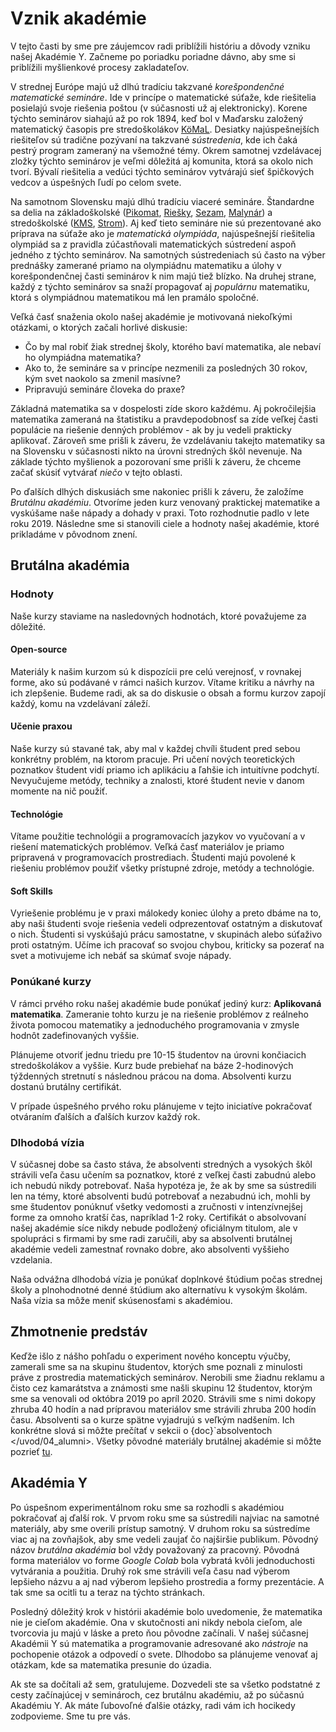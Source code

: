 # Vznik akadémie

V tejto časti by sme pre záujemcov radi priblížili históriu a dôvody vzniku našej Akadémie Y. Začneme po poriadku poriadne dávno, aby sme si priblížili myšlienkové procesy zakladateľov.

V strednej Európe majú už dlhú tradíciu takzvané *korešpondenčné matematické semináre*. Ide v princípe o matematické súťaže, kde riešitelia posielajú svoje riešenia poštou (v súčasnosti už aj elektronicky). Korene týchto seminárov siahajú až po rok 1894, keď bol v Maďarsku založený matematický časopis pre stredoškolákov [KöMaL](https://www.komal.hu/info/bemutatkozas.e.shtml). Desiatky najúspešnejších riešiteľov sú tradične pozývaní na takzvané *sústredenia*, kde ich čaká pestrý program zameraný na všemožné témy. Okrem samotnej vzdelávacej zložky týchto seminárov je veľmi dôležitá aj komunita, ktorá sa okolo nich tvorí. Bývalí riešitelia a vedúci týchto seminárov vytvárajú sieť špičkových vedcov a úspešných ľudí po celom svete.

Na samotnom Slovensku majú dlhú tradíciu viaceré semináre. Štandardne sa delia na základoškolské ([Pikomat](https://www.pikomat.sk/), [Riešky](https://riesky.sk/novinky/), [Sezam](https://www.sezam.sk/), [Malynár](https://malynar.strom.sk/)) a stredoškolské ([KMS](https://kms.sk/), [Strom](https://seminar.strom.sk)). Aj keď tieto semináre nie sú prezentované ako príprava na súťaže ako je *matematická olympiáda*, najúspešnejší riešitelia olympiád sa z pravidla zúčastňovali matematických sústredení aspoň jedného z týchto seminárov. Na samotných sústredeniach sú často na výber prednášky zamerané priamo na olympiádnu matematiku a úlohy v korešpondenčnej časti seminárov k nim majú tiež blízko. Na druhej strane, každý z týchto seminárov sa snaží propagovať aj *populárnu* matematiku, ktorá s olympiádnou matematikou má len pramálo spoločné.

Veľká časť snaženia okolo našej akadémie je motivovaná niekoľkými otázkami, o ktorých začali horlivé diskusie: 
- Čo by mal robiť žiak strednej školy, ktorého baví matematika, ale nebaví ho olympiádna matematika?
- Ako to, že semináre sa v princípe nezmenili za posledných 30 rokov, kým svet naokolo sa zmenil masívne?
- Pripravujú semináre človeka do praxe?

Základná matematika sa v dospelosti zíde skoro každému. Aj pokročilejšia matematika zameraná na štatistiku a pravdepodobnosť sa zíde veľkej časti populácie na riešenie denných problémov - ak by ju vedeli prakticky aplikovať. Zároveň sme prišli k záveru, že vzdelávaniu takejto matematiky sa na Slovensku v súčasnosti nikto na úrovni stredných škôl nevenuje. Na základe týchto myšlienok a pozorovaní sme prišli k záveru, že chceme začať skúsiť vytvárať *niečo* v tejto oblasti.

Po ďalších dlhých diskusiách sme nakoniec prišli k záveru, že založíme *Brutálnu akadémiu*. Otvoríme jeden kurz venovaný praktickej matematike a vyskúšame naše nápady a dohady v praxi. Toto rozhodnutie padlo v lete roku 2019. Následne sme si stanovili ciele a hodnoty našej akadémie, ktoré prikladáme v pôvodnom znení.

## Brutálna akadémia

### Hodnoty

Naše kurzy staviame na nasledovných hodnotách, ktoré považujeme za dôležité.

#### Open-source

Materiály k našim kurzom sú k dispozícii pre celú verejnosť, v rovnakej forme, ako sú podávané v rámci našich kurzov. Vítame kritiku a návrhy na ich zlepšenie. Budeme radi, ak sa do diskusie o obsah a formu kurzov zapojí každý, komu na vzdelávaní záleží.

#### Učenie praxou

Naše kurzy sú stavané tak, aby mal v každej chvíli študent pred sebou konkrétny problém, na ktorom pracuje. Pri učení nových teoretických poznatkov študent vidí priamo ich aplikáciu a ľahšie ich intuitívne podchytí. Nevyučujeme metódy, techniky a znalosti, ktoré študent nevie v danom momente na nič použiť.

#### Technológie

Vítame použitie technológii a programovacích jazykov vo vyučovaní a v riešení matematických problémov. Veľká časť materiálov je priamo pripravená v programovacích prostrediach. Študenti majú povolené k riešeniu problémov použiť všetky prístupné zdroje, metódy a technológie.

#### Soft Skills

Vyriešenie problému je v praxi málokedy koniec úlohy a preto dbáme na to, aby naši študenti svoje riešenia vedeli odprezentovať ostatným a diskutovať o nich. Študenti si vyskúšajú prácu samostatne, v skupinách alebo súťaživo proti ostatným. Učíme ich pracovať so svojou chybou, kriticky sa pozerať na svet a motivujeme ich nebáť sa skúmať svoje nápady.


### Ponúkané kurzy

V rámci prvého roku našej akadémie bude ponúkať jediný kurz: **Aplikovaná matematika**. Zameranie tohto kurzu je na riešenie problémov z reálneho života pomocou matematiky a jednoduchého programovania v zmysle hodnôt zadefinovaných vyššie.

Plánujeme otvoriť jednu triedu pre 10-15 študentov na úrovni končiacich stredoškolákov a vyššie. Kurz bude prebiehať na báze 2-hodinových týždenných stretnutí s následnou prácou na doma. Absolventi kurzu dostanú brutálny certifikát.

V prípade úspešného prvého roku plánujeme v tejto iniciatíve pokračovať otváraním ďalších a ďalších kurzov každý rok.

### Dlhodobá vízia

V súčasnej dobe sa často stáva, že absolventi stredných a vysokých škôl strávili veľa času učením sa poznatkov, ktoré z veľkej časti zabudnú alebo ich nebudú nikdy potrebovať. Naša hypotéza je, že ak by sme sa sústredili len na témy, ktoré absolventi budú potrebovať a nezabudnú ich, mohli by sme študentov ponúknuť všetky vedomosti a zručnosti v intenzívnejšej forme za omnoho kratší čas, napríklad 1-2 roky. Certifikát o absolvovaní našej akadémie síce nikdy nebude podložený oficiálnym titulom, ale v spolupráci s firmami by sme radi zaručili, aby sa absolventi brutálnej akadémie vedeli zamestnať rovnako dobre, ako absolventi vyššieho vzdelania.

Naša odvážna dlhodobá vízia je ponúkať doplnkové štúdium počas strednej školy a plnohodnotné denné štúdium ako alternatívu k vysokým školám. Naša vízia sa môže meniť skúsenosťami s akadémiou.

## Zhmotnenie predstáv

Keďže išlo z nášho pohľadu o experiment nového konceptu výučby, zamerali sme sa na skupinu študentov, ktorých sme poznali z minulosti práve z prostredia matematických seminárov. Nerobili sme žiadnu reklamu a čisto cez kamarátstva a známosti sme našli skupinu 12 študentov, ktorým sme sa venovali od októbra 2019 po apríl 2020. Strávili sme s nimi dokopy zhruba 40 hodín a nad prípravou materiálov sme strávili zhruba 200 hodín času. Absolventi sa o kurze spätne vyjadrujú s veľkým nadšením. Ich konkrétne slová si môžte prečítať v sekcii o {doc}`absolventoch </uvod/04_alumni>. Všetky pôvodné materiály brutálnej akadémie si môžte pozrieť [tu](https://colab.research.google.com/github/cedeerwe/brutalna-akademia/blob/master). 

## Akadémia Y

Po úspešnom experimentálnom roku sme sa rozhodli s akadémiou pokračovať aj ďalší rok. V prvom roku sme sa sústredili najviac na samotné materiály, aby sme overili prístup samotný. V druhom roku sa sústredíme viac aj na zovňajšok, aby sme vedeli zaujať čo najširšie publikum. Pôvodný názov *brutálna akadémia* bol vždy považovaný za pracovný. Pôvodná forma materiálov vo forme *Google Colab* bola vybratá kvôli jednoduchosti vytvárania a použitia. Druhý rok sme strávili veľa času nad výberom lepšieho názvu a aj nad výberom lepšieho prostredia a formy prezentácie. A tak sme sa ocitli tu a teraz na týchto stránkach.

Posledný dôležitý krok v histórii akadémie bolo uvedomenie, že matematika nie je cieľom akadémie. Ona v skutočnosti ani nikdy nebola cieľom, ale tvorcovia ju majú v láske a preto ňou pôvodne začínali. V našej súčasnej Akadémii Y sú matematika a programovanie adresované ako *nástroje* na pochopenie otázok a odpovedí o svete. Dlhodobo sa plánujeme venovať aj otázkam, kde sa matematika presunie do úzadia.

Ak ste sa dočítali až sem, gratulujeme. Dozvedeli ste sa všetko podstatné z cesty začínajúcej v seminároch, cez brutálnu akadémiu, až po súčasnú Akadémiu Y. Ak máte ľubovoľné ďalšie otázky, radi vám ich hocikedy zodpovieme. Sme tu pre vás.